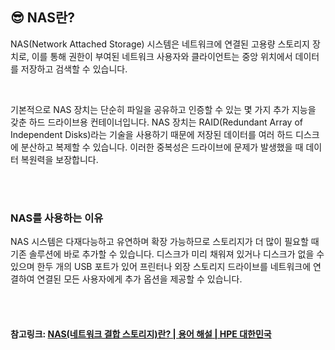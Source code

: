 ## 😎 NAS란?

 NAS(Network Attached Storage) 시스템은 네트워크에 연결된 고용량 스토리지 장치로, 이를 통해 권한이 부여된 네트워크 사용자와 클라이언트는 중앙 위치에서 데이터를 저장하고 검색할 수 있습니다. 

<br>

 기본적으로 NAS 장치는 단순히 파일을 공유하고 인증할 수 있는 몇 가지 추가 지능을 갖춘 하드 드라이브용 컨테이너입니다. NAS 장치는 RAID(Redundant Array of Independent Disks)라는 기술을 사용하기 때문에 저장된 데이터를 여러 하드 디스크에 분산하고 복제할 수 있습니다. 이러한 중복성은 드라이브에 문제가 발생했을 때 데이터 복원력을 보장합니다.

<br>

<br>

### **NAS를 사용하는 이유**

 NAS 시스템은 다재다능하고 유연하며 확장 가능하므로 스토리지가 더 많이 필요할 때 기존 솔루션에 바로 추가할 수 있습니다. 디스크가 미리 채워져 있거나 디스크가 없을 수 있으며 한두 개의 USB 포트가 있어 프린터나 외장 스토리지 드라이브를 네트워크에 연결하여 연결된 모든 사용자에게 추가 옵션을 제공할 수 있습니다.

<br>

<br>

#### 참고링크: [NAS(네트워크 결합 스토리지)란? | 용어 해설 | HPE 대한민국](https://www.hpe.com/kr/ko/what-is/nas.html)

<br>